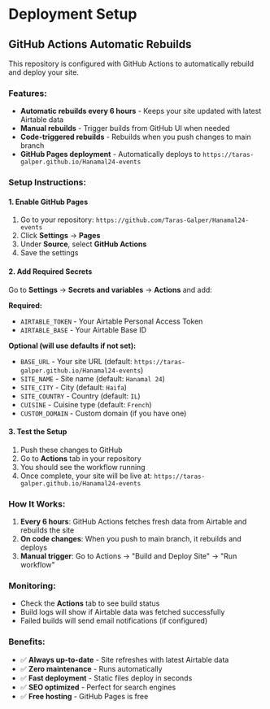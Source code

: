 # Deployment Setup

## GitHub Actions Automatic Rebuilds

This repository is configured with GitHub Actions to automatically rebuild and deploy your site.

### Features:
- **Automatic rebuilds every 6 hours** - Keeps your site updated with latest Airtable data
- **Manual rebuilds** - Trigger builds from GitHub UI when needed
- **Code-triggered rebuilds** - Rebuilds when you push changes to main branch
- **GitHub Pages deployment** - Automatically deploys to `https://taras-galper.github.io/Hanamal24-events`

### Setup Instructions:

#### 1. Enable GitHub Pages
1. Go to your repository: `https://github.com/Taras-Galper/Hanamal24-events`
2. Click **Settings** → **Pages**
3. Under **Source**, select **GitHub Actions**
4. Save the settings

#### 2. Add Required Secrets
Go to **Settings** → **Secrets and variables** → **Actions** and add:

**Required:**
- `AIRTABLE_TOKEN` - Your Airtable Personal Access Token
- `AIRTABLE_BASE` - Your Airtable Base ID

**Optional (will use defaults if not set):**
- `BASE_URL` - Your site URL (default: `https://taras-galper.github.io/Hanamal24-events`)
- `SITE_NAME` - Site name (default: `Hanamal 24`)
- `SITE_CITY` - City (default: `Haifa`)
- `SITE_COUNTRY` - Country (default: `IL`)
- `CUISINE` - Cuisine type (default: `French`)
- `CUSTOM_DOMAIN` - Custom domain (if you have one)

#### 3. Test the Setup
1. Push these changes to GitHub
2. Go to **Actions** tab in your repository
3. You should see the workflow running
4. Once complete, your site will be live at: `https://taras-galper.github.io/Hanamal24-events`

### How It Works:

1. **Every 6 hours**: GitHub Actions fetches fresh data from Airtable and rebuilds the site
2. **On code changes**: When you push to main branch, it rebuilds and deploys
3. **Manual trigger**: Go to Actions → "Build and Deploy Site" → "Run workflow"

### Monitoring:
- Check the **Actions** tab to see build status
- Build logs will show if Airtable data was fetched successfully
- Failed builds will send email notifications (if configured)

### Benefits:
- ✅ **Always up-to-date** - Site refreshes with latest Airtable data
- ✅ **Zero maintenance** - Runs automatically
- ✅ **Fast deployment** - Static files deploy in seconds
- ✅ **SEO optimized** - Perfect for search engines
- ✅ **Free hosting** - GitHub Pages is free
